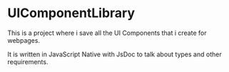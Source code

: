 # UIComponentLibrary

This is a project where i save all the UI Components that i create for webpages.

It is written in JavaScript Native with JsDoc to talk about types and other requirements.
